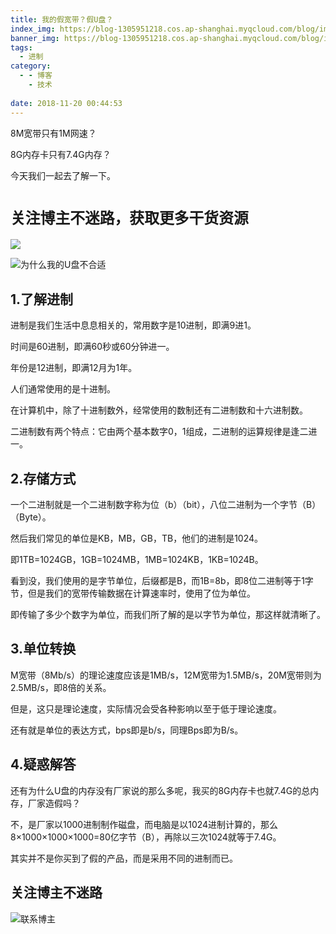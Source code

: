 ```yaml
---
title: 我的假宽带？假U盘？
index_img: https://blog-1305951218.cos.ap-shanghai.myqcloud.com/blog/image/articleBg/1(20).jpg
banner_img: https://blog-1305951218.cos.ap-shanghai.myqcloud.com/blog/image/articleBg/1(20).jpg
tags:
  - 进制
category:
  - - 博客
    - 技术
 
date: 2018-11-20 00:44:53
---
```


8M宽带只有1M网速？

8G内存卡只有7.4G内存？

今天我们一起去了解一下。

<!-- more -->

# `关注博主不迷路，获取更多干货资源`

![](https://github-edu-student-id-card-basic-1305951218.cos.ap-shanghai.myqcloud.com/shouhou.jpg)

![为什么我的U盘不合适](https://blog-1305951218.cos.ap-shanghai.myqcloud.com/blog/image/articleContent/jinZhiZhuanHuan/jinZhiZhuanHuan.png)

## 1.了解进制

进制是我们生活中息息相关的，常用数字是10进制，即满9进1。

时间是60进制，即满60秒或60分钟进一。

年份是12进制，即满12月为1年。

人们通常使用的是十进制。

在计算机中，除了十进制数外，经常使用的数制还有二进制数和十六进制数。

二进制数有两个特点：它由两个基本数字0，1组成，二进制的运算规律是逢二进一。

## 2.存储方式

一个二进制就是一个二进制数字称为位（b）（bit），八位二进制为一个字节（B）（Byte）。

然后我们常见的单位是KB，MB，GB，TB，他们的进制是1024。

即1TB=1024GB，1GB=1024MB，1MB=1024KB，1KB=1024B。

看到没，我们使用的是字节单位，后缀都是B，而1B=8b，即8位二进制等于1字节，但是我们的宽带传输数据在计算速率时，使用了位为单位。

即传输了多少个数字为单位，而我们所了解的是以字节为单位，那这样就清晰了。

## 3.单位转换

M宽带（8Mb/s）的理论速度应该是1MB/s，12M宽带为1.5MB/s，20M宽带则为2.5MB/s，即8倍的关系。

但是，这只是理论速度，实际情况会受各种影响以至于低于理论速度。

还有就是单位的表达方式，bps即是b/s，同理Bps即为B/s。

## 4.疑惑解答

还有为什么U盘的内存没有厂家说的那么多呢，我买的8G内存卡也就7.4G的总内存，厂家造假吗？

不，是厂家以1000进制制作磁盘，而电脑是以1024进制计算的，那么8×1000×1000×1000=80亿字节（B），再除以三次1024就等于7.4G。

其实并不是你买到了假的产品，而是采用不同的进制而已。

## 关注博主不迷路
![联系博主](https://github-edu-student-id-card-basic-1305951218.cos.ap-shanghai.myqcloud.com/shouhou.jpg)